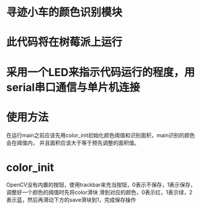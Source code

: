 # 寻迹小车的颜色识别模块
# 此代码将在树莓派上运行

# 采用一个LED来指示代码运行的程度，用serial串口通信与单片机连接

# 使用方法
在运行main之前应该先用color_init初始化颜色阈值和识别面积，main识别的颜色会在阈值内，
并且面积应该大于等于预先调整的面积值。

# color_init
OpenCV没有内置的按钮，使用trackbar来充当按钮，0表示不保存，1表示保存，调整好一个颜色的阈值时先将color滑块
滑到对应的颜色，0表示红，1表示绿，2表示蓝，然后再滑动下方的save滑块到1，完成保存操作
